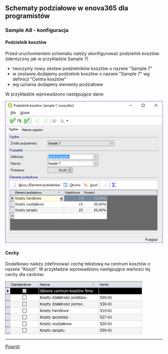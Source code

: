## Schematy podziałowe w enova365 dla programistów
### Sample A8 - konfiguracja
#### Podzielnik kosztów

Przed uruchomieniem schematu należy skonfigurować podzielnik kosztów.  
(identyczny jak w przykładzie Sample 7)

* tworzymy nowy zestaw podzielników kosztów o nazwie "Sample 7"
* w zestawie dodajemy podzielnik kosztów o nazwie "Sample 7" wg definicji "Centra kosztów"
* wg uznania dodajemy elementy podziałowe

W przykładzie wprowadzono następujące dane:

![](Sample%20A8.config-1.png)

#### Cechy

Dodatkowo należy zdefiniować cechę tekstową na centrum kosztów o nazwie "Koszt".
W przykładzie wprowadzono następujące wartości tej cechy dla centrów:

![](Sample%20A8.config-2.png)


---
[Powrót](README.md)

